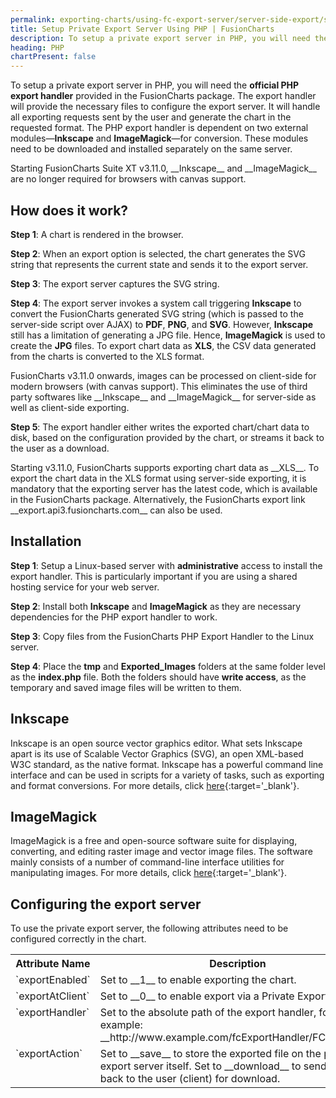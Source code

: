```yaml
---
permalink: exporting-charts/using-fc-export-server/server-side-export/setup-private-export-server-php.html
title: Setup Private Export Server Using PHP | FusionCharts
description: To setup a private export server in PHP, you will need the official PHP export handle provided in the FusionCharts package.
heading: PHP
chartPresent: false
---
```


To setup a private export server in PHP, you will need the __official PHP export handler__ provided in the FusionCharts package. The export handler will provide the necessary files to configure the export server. It will handle all exporting requests sent by the user and generate the chart in the requested format.
The PHP export handler is dependent on two external modules—__Inkscape__ and __ImageMagick__—for conversion. These modules need to be downloaded and installed separately on the same server.

<p class="text-info"> Starting FusionCharts Suite XT v3.11.0, __Inkscape__ and __ImageMagick__ are no longer required for browsers with canvas support. </p>

## How does it work?

__Step 1__: A chart is rendered in the browser.

__Step 2__: When an export option is selected, the chart generates the SVG string that represents the current state and sends it to the export server.

__Step 3__: The export server captures the SVG string.

__Step 4__: The export server invokes a system call triggering __Inkscape__ to convert the FusionCharts generated SVG string (which is passed to the server-side script over AJAX) to __PDF__, __PNG__, and __SVG__. However, __Inkscape__ still has a limitation of generating a JPG file. Hence, __ImageMagick__ is used to create the __JPG__ files. To export chart data as __XLS__, the CSV data generated from the charts is converted to the XLS format.

<p class="text-info"> FusionCharts v3.11.0 onwards, images can be processed on client-side for modern browsers (with canvas support). This eliminates the use of third party softwares like __Inkscape__ and __ImageMagick__ for server-side as well as client-side exporting. </p>

__Step 5__: The export handler either writes the exported chart/chart data to disk, based on the configuration provided by the chart, or streams it back to the user as a download.

<p class="text-info"> Starting v3.11.0, FusionCharts supports exporting chart data as __XLS__. To export the chart data in the XLS format using server-side exporting, it is mandatory that the exporting server has the latest code, which is available in the FusionCharts package. Alternatively, the FusionCharts export link __export.api3.fusioncharts.com__ can also be used.  </p>

## Installation

__Step 1__: Setup a Linux-based server with __administrative__ access to install the export handler. This is particularly important if you are using a shared hosting service for your web server.

__Step 2__: Install both __Inkscape__ and __ImageMagick__ as they are necessary dependencies for the PHP export handler to work.

__Step 3__: Copy files from the FusionCharts PHP Export Handler to the Linux server.

__Step 4__: Place the __tmp__ and __Exported_Images__ folders at the same folder level as the __index.php__ file. Both the folders should have __write access__, as the temporary and saved image files will be written to them.

## Inkscape

Inkscape is an open source vector graphics editor. What sets Inkscape apart is its use of Scalable Vector Graphics (SVG), an open XML-based W3C standard, as the native format. Inkscape has a powerful command line interface and can be used in scripts for a variety of tasks, such as exporting and format conversions. 
For more details, click [here](http://inkscape.org/doc/inkscape-man.html){:target='_blank'}.

## ImageMagick

ImageMagick is a free and open-source software suite for displaying, converting, and editing raster image and vector image files. The software mainly consists of a number of command-line interface utilities for manipulating images.
For more details, click [here](http://www.imagemagick.org/){:target='_blank'}.

## Configuring the export server

To use the private export server, the following attributes need to be configured correctly in the chart.

<table width="95%" border="0" class="table" cellpadding="2" cellspacing="0">
        <tr>
            <th width="25%" valign="top" class="header">Attribute Name</th>
            <th width="75%" valign="top" class="header">Description</th>
        </tr>
        <tr>
            <td valign="top" class="code">`exportEnabled`</td>
            <td valign="top" class="text">Set to __1__ to enable exporting the chart.</td>
        </tr>
        <tr>
            <td valign="top" class="code">`exportAtClient`</td>
            <td valign="top" class="text">Set to __0__ to enable export via a Private Export Server.</td>
        </tr>
        <tr>
            <td valign="top" class="code">`exportHandler`</td>
            <td valign="top" class="text">Set to the absolute path of the export handler, for example: __http://www.example.com/fcExportHandler/FCExporter__</td>
        </tr>
        <tr>
            <td valign="top" class="code">`exportAction`</td>
            <td valign="top" class="text">Set to __save__ to store the exported file on the private export server itself. Set to __download__ to send the file back to the user (client) for download.</td>
        </tr>
</table>